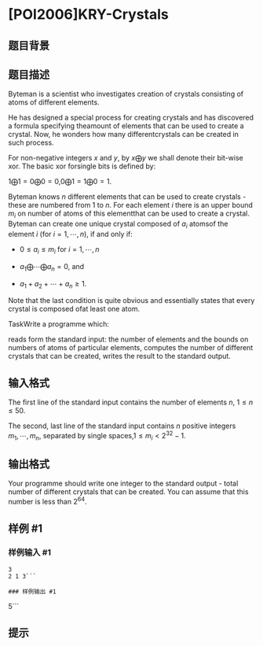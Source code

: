 # [POI2006]KRY-Crystals

## 题目背景



## 题目描述

Byteman is a scientist who investigates creation of crystals consisting of atoms of different elements.

He has designed a special process for creating crystals and has discovered a formula specifying theamount of elements that can be used to create a crystal. Now, he wonders how many differentcrystals can be created in such process.

For non-negative integers $x$ and $y$, by $x\bigoplus y$ we shall denote their bit-wise xor. The basic xor forsingle bits is defined by:

$1\bigoplus 1=0\bigoplus 0=0$,$0\bigoplus 1=1\bigoplus 0=1$.

Byteman knows $n$ different elements that can be used to create crystals -these are numbered from $1$ to $n$. For each element $i$ there is an upper bound $m_i$ on number of atoms of this elementthat can be used to create a crystal. Byteman can create one unique crystal composed of $a_i$ atomsof the element $i$ (for $i=1,\cdots,n$), if and only if:

- $0\le a_i\le m_i$ for $i=1,\cdots,n$

- $a_1\bigoplus\cdots\bigoplus a_n=0$, and

- $a_1+a_2+\cdots+a_n\ge 1$.

Note that the last condition is quite obvious and essentially states that every crystal is composed ofat least one atom.

TaskWrite a programme which:

reads form the standard input: the number of elements and the bounds on numbers of atoms    of particular elements,        computes the number of different crystals that can be created,        writes the result to the standard output.

## 输入格式

The first line of the standard input contains the number of elements $n$, $1\le n\le 50$.

The second, last line of the standard input contains $n$ positive integers $m_1,\cdots,m_n$, separated by single spaces,$1\le m_i<2^{32}-1$.


## 输出格式

Your programme should write one integer to the standard output - total number of different crystals  that can be created. You can assume that this number is less than $2^{64}$.


## 样例 #1

### 样例输入 #1
```
3
2 1 3```

### 样例输出 #1

```
5```

## 提示


